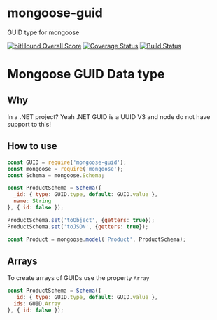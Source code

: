 # mongoose-guid
GUID type for mongoose

[![bitHound Overall Score](https://www.bithound.io/github/houstondapaz/mongoose-guid/badges/score.svg)](https://www.bithound.io/github/houstondapaz/mongoose-guid)
[![Coverage Status](https://coveralls.io/repos/github/houstondapaz/mongoose-guid/badge.svg?branch=master)](https://coveralls.io/github/houstondapaz/mongoose-guid?branch=master)
[![Build Status](https://travis-ci.org/houstondapaz/mongoose-guid.svg?branch=master)](https://travis-ci.org/houstondapaz/mongoose-guid)

# Mongoose GUID Data type

## Why
In a .NET project? Yeah .NET GUID is a UUID V3 and node do not have support to this!

## How to use

```JavaScript
const GUID = require('mongoose-guid');
const mongoose = require('mongoose');
const Schema = mongoose.Schema;

const ProductSchema = Schema({
  _id: { type: GUID.type, default: GUID.value },
  name: String
}, { id: false });

ProductSchema.set('toObject', {getters: true});
ProductSchema.set('toJSON', {getters: true});

const Product = mongoose.model('Product', ProductSchema);
```

## Arrays

To create arrays of GUIDs use the property ```Array```

```javascript
const ProductSchema = Schema({
  _id: { type: GUID.type, default: GUID.value },
  ids: GUID.Array
}, { id: false });
```
